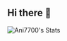 ## Hi there 👋


<!--
**Ani7700/Ani7700** is a ✨ _special_ ✨ repository because its `README.md` (this file) appears on your GitHub profile.

Here are some ideas to get you started:

- 🔭 I’m currently working on ...
- 🌱 I’m currently learning ...
- 👯 I’m looking to collaborate on ...
- 🤔 I’m looking for help with ...
- 💬 Ask me about ...
- 📫 How to reach me: ...
- 😄 Pronouns: ...
- ⚡ Fun fact: ...
-->
 <img src="https://github-readme-stats.vercel.app/api?username=Ani7700&hide=issues&title_color=333&text_color=777" alt="Ani7700's Stats" >
